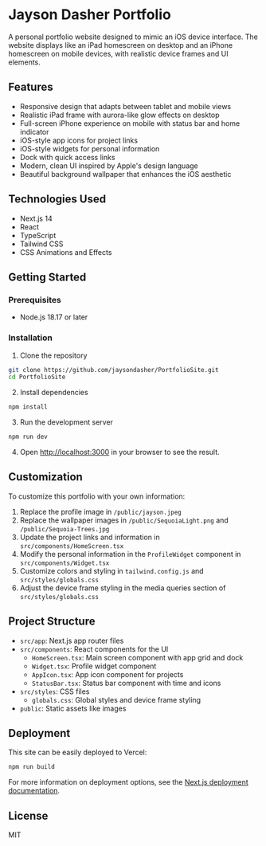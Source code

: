 # Jayson Dasher Portfolio

A personal portfolio website designed to mimic an iOS device interface. The website displays like an iPad homescreen on desktop and an iPhone homescreen on mobile devices, with realistic device frames and UI elements.

## Features

- Responsive design that adapts between tablet and mobile views
- Realistic iPad frame with aurora-like glow effects on desktop
- Full-screen iPhone experience on mobile with status bar and home indicator
- iOS-style app icons for project links
- iOS-style widgets for personal information
- Dock with quick access links
- Modern, clean UI inspired by Apple's design language
- Beautiful background wallpaper that enhances the iOS aesthetic

## Technologies Used

- Next.js 14
- React
- TypeScript
- Tailwind CSS
- CSS Animations and Effects

## Getting Started

### Prerequisites

- Node.js 18.17 or later

### Installation

1. Clone the repository
```bash
git clone https://github.com/jaysondasher/PortfolioSite.git
cd PortfolioSite
```

2. Install dependencies
```bash
npm install
```

3. Run the development server
```bash
npm run dev
```

4. Open [http://localhost:3000](http://localhost:3000) in your browser to see the result.

## Customization

To customize this portfolio with your own information:

1. Replace the profile image in `/public/jayson.jpeg`
2. Replace the wallpaper images in `/public/SequoiaLight.png` and `/public/Sequoia-Trees.jpg`
3. Update the project links and information in `src/components/HomeScreen.tsx`
4. Modify the personal information in the `ProfileWidget` component in `src/components/Widget.tsx`
5. Customize colors and styling in `tailwind.config.js` and `src/styles/globals.css`
6. Adjust the device frame styling in the media queries section of `src/styles/globals.css`

## Project Structure

- `src/app`: Next.js app router files
- `src/components`: React components for the UI
  - `HomeScreen.tsx`: Main screen component with app grid and dock
  - `Widget.tsx`: Profile widget component
  - `AppIcon.tsx`: App icon component for projects
  - `StatusBar.tsx`: Status bar component with time and icons
- `src/styles`: CSS files
  - `globals.css`: Global styles and device frame styling
- `public`: Static assets like images

## Deployment

This site can be easily deployed to Vercel:

```bash
npm run build
```

For more information on deployment options, see the [Next.js deployment documentation](https://nextjs.org/docs/deployment).

## License

MIT 